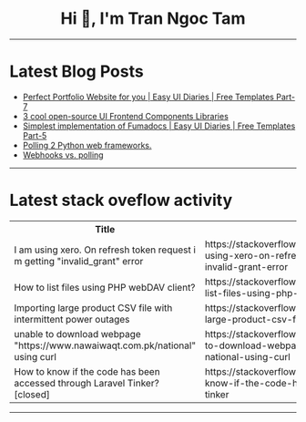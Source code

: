 <h1 align="center">Hi 👋, I'm Tran Ngoc Tam</h1>

---

# Latest Blog Posts 
<!-- BLOG-POST-LIST:START -->
- [Perfect Portfolio Website for you | Easy UI Diaries | Free Templates Part-7](https://dev.to/darkinventor/perfect-portfolio-website-for-you-easy-ui-diaries-free-templates-part-6-1o4i)
- [3 cool open-source UI Frontend Components Libraries](https://dev.to/shreyvijayvargiya/3-cool-open-source-ui-frontend-components-libraries-eh8)
- [Simplest implementation of Fumadocs | Easy UI Diaries | Free Templates Part-5](https://dev.to/darkinventor/simplest-implementation-of-fumadocs-easy-ui-diaries-free-templates-part-5-22jh)
- [Polling 2 Python web frameworks.](https://dev.to/davitacols/polling-2-python-web-frameworks-d88)
- [Webhooks vs. polling](https://dev.to/palomino/webhooks-vs-polling-37d1)
<!-- BLOG-POST-LIST:END -->

---

# Latest stack oveflow activity
<table>
  <tr><th>Title</th><th>Link</th></tr>
  <!-- STACKOVERFLOW:START --><tr><td>I am using xero. On refresh token request i m getting &quot;invalid_grant&quot; error</td><td>https://stackoverflow.com/questions/78781771/i-am-using-xero-on-refresh-token-request-i-m-getting-invalid-grant-error</td></tr><tr><td>How to list files using PHP webDAV client?</td><td>https://stackoverflow.com/questions/78781742/how-to-list-files-using-php-webdav-client</td></tr><tr><td>Importing large product CSV file with intermittent power outages</td><td>https://stackoverflow.com/questions/78781658/importing-large-product-csv-file-with-intermittent-power-outages</td></tr><tr><td>unable to download webpage &quot;https://www.nawaiwaqt.com.pk/national&quot; using curl</td><td>https://stackoverflow.com/questions/78781594/unable-to-download-webpage-https-www-nawaiwaqt-com-pk-national-using-curl</td></tr><tr><td>How to know if the code has been accessed through Laravel Tinker? [closed]</td><td>https://stackoverflow.com/questions/78781591/how-to-know-if-the-code-has-been-accessed-through-laravel-tinker</td></tr><!-- STACKOVERFLOW:END -->
</table>

---


